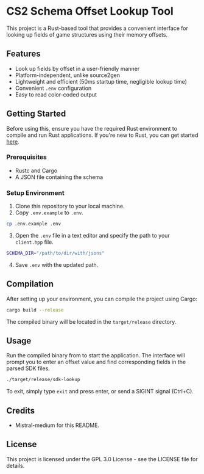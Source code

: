 # CS2 Schema Offset Lookup Tool
This project is a Rust-based tool that provides a convenient interface for looking up fields of game structures using their memory offsets.

## Features
- Look up fields by offset in a user-friendly manner
- Platform-independent, unlike source2gen
- Lightweight and efficient (50ms startup time, negligible lookup time)
- Convenient `.env` configuration
- Easy to read color-coded output

## Getting Started
Before using this, ensure you have the required Rust environment to compile and run Rust applications. If you're new to Rust, you can get started [here](https://www.rust-lang.org/learn/get-started).

### Prerequisites
- Rustc and Cargo
- A JSON file containing the schema

### Setup Environment
1. Clone this repository to your local machine.
2. Copy `.env.example` to `.env`.
```bash
cp .env.example .env
```
3. Open the `.env` file in a text editor and specify the path to your `client.hpp` file.
```bash
SCHEMA_DIR="/path/to/dir/with/jsons"
```
4. Save `.env` with the updated path.

## Compilation
After setting up your environment, you can compile the project using Cargo:
```bash
cargo build --release
```
The compiled binary will be located in the `target/release` directory.

## Usage
Run the compiled binary from to start the application. The interface will prompt you to enter an offset value and find corresponding fields in the parsed SDK files.
```bash
./target/release/sdk-lookup
```
To exit, simply type `exit` and press enter, or send a SIGINT signal (Ctrl+C).

## Credits

- Mistral-medium for this README.

## License
This project is licensed under the GPL 3.0 License - see the LICENSE file for details.
